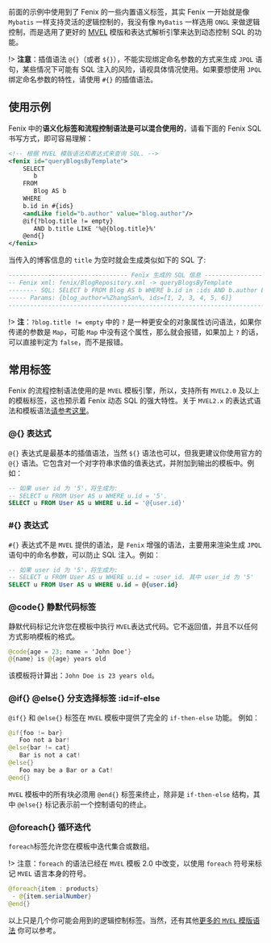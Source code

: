 前面的示例中使用到了 Fenix 的一些内置语义标签，其实 Fenix 一开始就是像 `Mybatis` 一样支持灵活的逻辑控制的，我没有像 `MyBatis` 一样选用 `ONGL` 来做逻辑控制，而是选用了更好的 [MVEL](http://mvel.documentnode.com/) 模版和表达式解析引擎来达到动态控制 SQL 的功能。

!> **注意**：插值语法 `@{}`（或者 `${}`），不能实现绑定命名参数的方式来生成 `JPQL` 语句，某些情况下可能有 SQL 注入的风险，请视具体情况使用。如果要想使用 `JPQL` 绑定命名参数的特性，请使用 `#{}` 的插值语法。

## 使用示例

Fenix 中的**语义化标签和流程控制语法是可以混合使用的**，请看下面的 Fenix SQL 书写方式，即可容易理解：

```xml
<!-- 根据 MVEL 模版语法和表达式来查询 SQL. -->
<fenix id="queryBlogsByTemplate">
    SELECT
       b
    FROM
       Blog AS b
    WHERE
    b.id in #{ids}
    <andLike field="b.author" value="blog.author"/>
    @if{?blog.title != empty}
       AND b.title LIKE '%@{blog.title}%'
    @end{}
</fenix>
```

当传入的博客信息的 `title` 为空时就会生成类似如下的 SQL 了:

```sql
--------------------------------- Fenix 生成的 SQL 信息 ----------------------------------
-- Fenix xml: fenix/BlogRepository.xml -> queryBlogsByTemplate
-------- SQL: SELECT b FROM Blog AS b WHERE b.id in :ids AND b.author LIKE :blog_author
----- Params: {blog_author=%ZhangSan%, ids=[1, 2, 3, 4, 5, 6]}
-----------------------------------------------------------------------------------------
```

!> **注**：`?blog.title != empty` 中的 `?` 是一种更安全的对象属性访问语法，如果你传递的参数是 `Map`，可能 `Map` 中没有这个属性，那么就会报错，如果加上 `?` 的话，可以直接判定为 `false`，而不是报错。

## 常用标签

Fenix 的流程控制语法使用的是 `MVEL` 模板引擎，所以，支持所有 `MVEL2.0` 及以上的模板标签，这也预示着 Fenix 动态 SQL 的强大特性。关于 `MVEL2.x` 的表达式语法和模板语法[请参考这里](http://mvel.documentnode.com/)。

### @{} 表达式

`@{}` 表达式是最基本的插值语法，当然 `${}` 语法也可以，但我更建议你使用官方的 `@{}` 语法。它包含对一个对字符串求值的值表达式，并附加到输出的模板中。例如：

```sql
-- 如果 user id 为 '5'，将生成为:
-- SELECT u FROM User AS u WHERE u.id = '5'.
SELECT u FROM User AS u WHERE u.id = '@{user.id}'
```

### #{} 表达式

`#{}` 表达式不是 `MVEL` 提供的语法，是 `Fenix` 增强的语法，主要用来渲染生成 `JPQL` 语句中的命名参数，可以防止 SQL 注入。例如：

```sql
-- 如果 user id 为 '5'，将生成为: 
-- SELECT u FROM User AS u WHERE u.id = :user_id. 其中 user_id 为 '5'
SELECT u FROM User AS u WHERE u.id = @{user.id}
```

### @code{} 静默代码标签

静默代码标记允许您在模板中执行 `MVEL`表达式代码。它不返回值，并且不以任何方式影响模板的格式。

```java
@code{age = 23; name = 'John Doe'}
@{name} is @{age} years old
```

该模板将计算出：`John Doe is 23 years old`。

### @if{} @else{} 分支选择标签 :id=if-else

`@if{}` 和 `@else{}` 标签在 `MVEL` 模板中提供了完全的 `if-then-else` 功能。 例如：

```java
@if{foo != bar}
   Foo not a bar!
@else{bar != cat}
   Bar is not a cat!
@else{}
   Foo may be a Bar or a Cat!
@end{}
```

`MVEL` 模板中的所有块必须用 `@end{}` 标签来终止，除非是 `if-then-else` 结构，其中 `@else{}` 标记表示前一个控制语句的终止。

### @foreach{} 循环迭代

`foreach`标签允许您在模板中迭代集合或数组。

!> 注意：`foreach` 的语法已经在 `MVEL` 模板 2.0 中改变，以使用 `foreach` 符号来标记 `MVEL` 语言本身的符号。

```java
@foreach{item : products}
 - @{item.serialNumber}
@end{}
```

以上只是几个你可能会用到的逻辑控制标签。当然，还有其他[更多的 `MVEL` 模版语法](http://mvel.documentnode.com/#mvel-2.0-templating-guide) 你可以参考。
